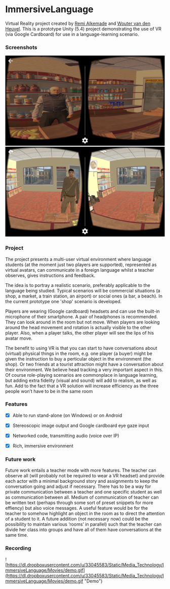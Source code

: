 # ImmersiveLanguage

Virtual Reality project created by [Remi Alkemade](https://github.com/rremigius) and [Wouter van den Heuvel](https://github.com/spassvogel). This is a prototype Unity (5.4) project demonstrating the use of VR (via Google Cardboard) for use in a language-learning scenario. 


### Screenshots

![Screenshot 1](/Misc/Screenshots/Screenshot_20161105-012114.png?raw=true "Screenshot 1")
![Screenshot 2](/Misc/Screenshots/Screenshot_20161105-014629.png?raw=true "Screenshot 2")


### Project

The project presents a multi-user virtual environment where language students (at the moment just two players are supported), represented as virtual avatars, can communicate in a foreign language whilst a teacher observes, gives instructions and feedback.

The idea is to portray a realistic scenario, preferably applicable to the language being studied. Typical scenarios will be commercial situations (a shop, a market, a train station, an airport) or social ones (a bar, a beach). In the current prototype one 'shop' scenario is developed.

Players are wearing (Google cardboard) headsets and can use the built-in microphone of their smartphone. A pair of headphones is recommended. They can look around in the room but not move. When players are looking around the head movement and rotation is actually visible to the other player. Also, when a player talks, the other player will see the lips of his avatar move.

The benefit to using VR is that you can start to have conversations about (virtual) physical things in the room, e.g. one player (a buyer) might be given the instruction to buy a perticular object in the environment (the shop). Or two friends at a tourist attraction might have a conversation about their environment. We believe head tracking a very important aspect in this. Of course role-playing scenarios are commonplace in language learning, but adding extra fidelity (visual and sound) will add to realism, as well as fun. Add to the fact that a VR solution will increase efficiency as the three people won’t have to be in the same room


### Features

- [x] Able to run stand-alone (on Windows) or on Android 
- [x] Stereoscopic image output and Google cardboard eye gaze input
- [x] Networked code, transmitting audio (voice over IP) 
- [x] Rich, immersive environment


### Future work

Future work entails a teacher mode with more features. The teacher can observe all (will probably not be required to wear a VR headset) and provide each actor with a minimal background story and assignments to keep the conversation going and adjust if necessary. There has to be a way for private communication between a teacher and one specific student as well as communication between all. Medium of communication of teacher can be written text (perhaps through some sort of preset snippets for more effiency) but also voice messages. A useful feature would be for the teacher to somehow highlight an object in the room as to direct the attention of a student to it. A future addition (not necessary now) could be the possibility to maintain various ‘rooms’ in parallel) such that the teacher can divide her class into groups and have all of them have conversations at the same time.



### Recording

![https://dl.dropboxusercontent.com/u/33045583/Static/Media_Technology/ImmersiveLanguage/Movies/demo.gif](https://dl.dropboxusercontent.com/u/33045583/Static/Media_Technology/ImmersiveLanguage/Movies/demo.gif "Demo")



